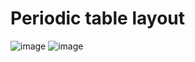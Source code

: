 # Periodic table layout

![image](https://github.com/navyaan123/HTML-CSS-Layout/assets/92245202/2ecb190f-4d6a-41f7-ba81-57fc12462771)
![image](https://github.com/navyaan123/HTML-CSS-Layout/assets/92245202/fef6e09a-334f-4ce6-98a5-2b7104bbe9de)
